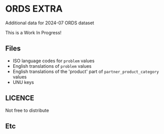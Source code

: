 # ORDS EXTRA

Additional data for 2024-07 ORDS dataset

This is a Work In Progress!

## Files

* ISO language codes for `problem` values
* English translations of `problem` values
* English translations of the 'product' part of `partner_product_category` values
* UNU keys

## LICENCE

Not free to distribute

## Etc
